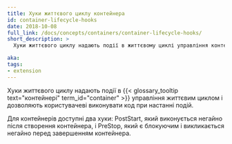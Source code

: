 ```yaml
---
title: Хуки життєвого циклу контейнера
id: container-lifecycle-hooks
date: 2018-10-08
full_link: /docs/concepts/containers/container-lifecycle-hooks/
short_description: >
  Хуки життєвого циклу надають події в життєвому циклі управління контейнером і дозволяють користувачеві виконувати код при настанні подій.

aka:
tags:
- extension
---
```

Хуки життєвого циклу надають події в {{< glossary_tooltip text="контейнері" term_id="container" >}} управління життєвим циклом і дозволяють користувачеві виконувати код при настанні подій.

<!--more-->

Для контейнерів доступні два хуки: PostStart, який виконується негайно після створення контейнера, і PreStop, який є блокуючим і викликається негайно перед завершенням контейнера.
